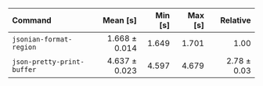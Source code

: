| Command | Mean [s] | Min [s] | Max [s] | Relative |
|:---|---:|---:|---:|---:|
| `jsonian-format-region` | 1.668 ± 0.014 | 1.649 | 1.701 | 1.00 |
| `json-pretty-print-buffer` | 4.637 ± 0.023 | 4.597 | 4.679 | 2.78 ± 0.03 |

